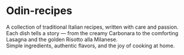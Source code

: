 # Odin-recipes

A collection of traditional Italian recipes, written with care and passion.  
Each dish tells a story — from the creamy Carbonara to the comforting Lasagna and the golden Risotto alla Milanese.  
Simple ingredients, authentic flavors, and the joy of cooking at home.
